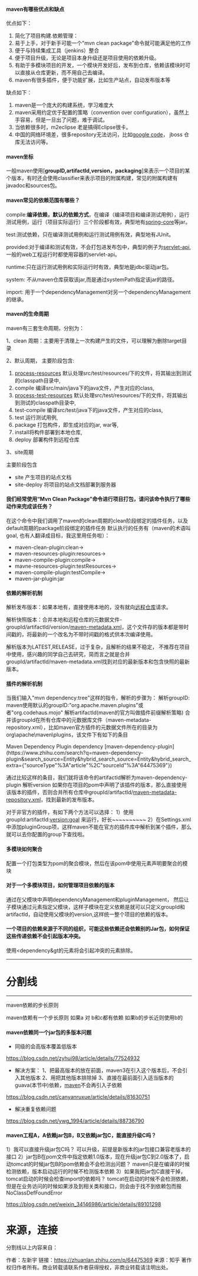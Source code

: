 #### maven有哪些优点和缺点

优点如下：

1. 简化了项目构建.依赖管理：
2. 易于上手，对于新手可能一个"mvn clean package"命令就可能满足他的工作
3. 便于与持续集成工具（jenkins）整合
4. 便于项目升级，无论是项目本身升级还是项目使用的依赖升级。
5. 有助于多模块项目的开发，一个模块开发好后，发布到仓库，依赖该模块时可以直接从仓库更新，而不用自己去编译。
6. maven有很多插件，便于功能扩展，比如生产站点，自动发布版本等

缺点如下：

1. maven是一个庞大的构建系统，学习难度大
2. maven采用约定优于配置的策略（convention over configuration），虽然上手容易，但是一旦出了问题，难于调试。
3. 当依赖很多时，m2eclipse 老是搞得Eclipse很卡。
4. 中国的网络环境差，很多repository无法访问，比如[google code](https://www.zhihu.com/search?q=google+code&search_source=Entity&hybrid_search_source=Entity&hybrid_search_extra={"sourceType"%3A"article"%2C"sourceId"%3A"64475369"})， jboss 仓库无法访问等。





#### maven坐标

一般maven使用[**groupID,artifactId,version，packaging**]来表示一个项目的某个版本，有时还会使用classifier来表示项目的附属构建，常见的附属构建有javadoc和sources包。



#### maven常见的依赖范围有哪些？

compile:**编译依赖，默认的依赖方式**，在编译（编译项目和编译测试用例），运行测试用例，运行（项目实际运行）三个阶段都有效，典型地有[spring-core](https://www.zhihu.com/search?q=spring-core&search_source=Entity&hybrid_search_source=Entity&hybrid_search_extra={"sourceType"%3A"article"%2C"sourceId"%3A"64475369"})等jar。

test:测试依赖，只在编译测试用例和运行测试用例有效，典型地有JUnit。

provided:对于编译和测试有效，不会打包进发布包中，典型的例子为[servlet-api](https://www.zhihu.com/search?q=servlet-api&search_source=Entity&hybrid_search_source=Entity&hybrid_search_extra={"sourceType"%3A"article"%2C"sourceId"%3A"64475369"}),一般的web工程运行时都使用容器的servlet-api。

runtime:只在运行测试用例和实际运行时有效，典型地是jdbc驱动jar包。

system: 不从maven仓库获取该jar,而是通过systemPath指定该jar的路径。

import: 用于一个dependencyManagement对另一个dependencyManagement的继承。



#### maven的生命周期

maven有三套生命周期，分别为：

1、clean 周期：主要用于清理上一次构建产生的文件，可以理解为删除target目录

2、默认周期，
主要阶段包含:

1. [process-resources](https://www.zhihu.com/search?q=process-resources&search_source=Entity&hybrid_search_source=Entity&hybrid_search_extra={"sourceType"%3A"article"%2C"sourceId"%3A"64475369"}) 默认处理src/test/resources/下的文件，将其输出到测试的classpath目录中,
2. compile 编译src/main/java下的java文件，产生对应的class,
3. [process-test-resources](https://www.zhihu.com/search?q=process-test-resources&search_source=Entity&hybrid_search_source=Entity&hybrid_search_extra={"sourceType"%3A"article"%2C"sourceId"%3A"64475369"}) 默认处理src/test/resources/下的文件，将其输出到测试的classpath目录中,
4. test-compile 编译src/test/java下的java文件，产生对应的class,
5. test 运行测试用例,
6. package 打包构件，即生成对应的jar, war等,
7. install将构件部署到本地仓库,
8. deploy 部署构件到远程仓库

3、site周期

主要阶段包含

- site 产生项目的站点文档
- site-deploy 将项目的站点文档部署到服务器



#### 我们经常使用“Mvn Clean Package”命令进行项目打包，请问该命令执行了哪些动作来完成该任务？



在这个命令中我们调用了maven的clean周期的clean阶段绑定的插件任务，以及default周期的package阶段绑定的插件任务
默认执行的任务有（maven的术语叫goal, 也有人翻译成目标，我这里用任务啦）：

- maven-clean-plugin:clean->
- maven-resources-plugin:resources->
- maven-compile-plugin:compile->
- mavne-resources-plugin:testResources->
- maven-compile-plugin:testCompile->
- maven-jar-plugin:jar



#### 依赖的解析机制

解析发布版本：如果本地有，直接使用本地的，没有就向[远程仓库](https://www.zhihu.com/search?q=远程仓库&search_source=Entity&hybrid_search_source=Entity&hybrid_search_extra={"sourceType"%3A"article"%2C"sourceId"%3A"64475369"})请求。

解析快照版本：合并本地和远程仓库的元数据文件-groupId/artifactId/version/[maven-metadata.xml](https://www.zhihu.com/search?q=maven-metadata.xml&search_source=Entity&hybrid_search_source=Entity&hybrid_search_extra={"sourceType"%3A"article"%2C"sourceId"%3A"64475369"})，这个文件存的版本都是带时间戳的，将最新的一个改名为不带时间戳的格式供本次编译使用。

解析版本为LATEST,RELEASE，过于复杂，且解析的结果不稳定， 不推荐在项目中使用，感兴趣的同学自己去研究，简而言之就是合并groupId/artifactId/maven-metadata.xml找到对应的最新版本和包含快照的最新版本。



#### 插件的解析机制

当我们输入"mvn dependency:tree"这样的指令，解析的步骤为：
解析groupID:
maven使用默认的groupID:"org.apache.maven.plugins"或者"org.codehaus.mojo"
解析artifactId(maven的官方叫做插件前缀解析策略)
合并该groupId在所有仓库中的元数据库文件（maven-metadata-repository.xml），比如maven官方插件的元数据文件所在的目录为org\apache\maven\plugins，该文件下有如下的条目

<plugin>
 <name>Maven Dependency Plugin</name>
 <prefix>dependency</prefix>
 <artifactId>[maven-dependency-plugin](https://www.zhihu.com/search?q=maven-dependency-plugin&search_source=Entity&hybrid_search_source=Entity&hybrid_search_extra={"sourceType"%3A"article"%2C"sourceId"%3A"64475369"})</artifactId>
 </plugin>



通过比较这样的条目，我们就将该命令的artifactId解析为maven-dependency-plugin
解析version
如果你在项目的pom中声明了该插件的版本，那么直接使用该版本的插件，否则合并所有仓库中groupId/artifactId/[maven-metadata-repository.xml](https://www.zhihu.com/search?q=maven-metadata-repository.xml&search_source=Entity&hybrid_search_source=Entity&hybrid_search_extra={"sourceType"%3A"article"%2C"sourceId"%3A"64475369"})，找到最新的发布版本。

对于非官方的插件，有如下两个方法可以选择：
1）使用groupId:artifactId:[version:goal](https://www.zhihu.com/search?q=version%3Agoal&search_source=Entity&hybrid_search_source=Entity&hybrid_search_extra={"sourceType"%3A"article"%2C"sourceId"%3A"64475369"}) 来运行，好长~~~~~~~~~~
2）在Settings.xml中添加pluginGroup项，这样maven不能在官方的插件库中解析到某个插件，那么就可以去你配置的group下查找啦。



#### 多模块如何聚合

配置一个打包类型为pom的聚合模块，然后在该pom中使用<module>元素声明要聚合的模块



#### 对于一个多模块项目，如何管理项目依赖的版本

通过在父模块中声明dependencyManagement和pluginManagement，  然后让子模块通过<parent>元素指定父模块，这样子模块在定义依赖是就可以只定义groupId和artifactId，自动使用父模块的version,这样统一整个项目的依赖的版本。



#### 一个项目的依赖来源于不同的组织，可能这些依赖还会依赖别的Jar包，如何保证这些传递依赖不会引起版本冲突。



使用<dependency&gt的<exclusion>元素将会引起冲突的元素排除。



------

# 分割线

****

maven依赖的步长原则

maven依赖有一个步长原则 如果a 对 b和c都有依赖 如果b的步长近则使用b的



#### maven依赖同一个jar包的多版本问题



- 同级的会高版本覆盖低版本

https://blog.csdn.net/zyhui98/article/details/77524932



- 解决方案：
  1、把最高版本的放在前面，maven3在引入这个版本后，不会引入其他版本
  2、用把其他版本排除掉
  3、直接在最前面引入适当版本的guava(本节中)依赖，[maven](https://so.csdn.net/so/search?q=maven&spm=1001.2101.3001.7020)不会再引入子依赖

https://blog.csdn.net/canyanruxue/article/details/81630751



- 解决重复依赖问题

https://blog.csdn.net/ywg_1994/article/details/88736790



#### maven工程A，A依赖jar包B，B又依赖jar包C，能直接升级C吗？

1）我可以直接升级jar包C吗？
可以升级，前提是新版本的jar包接口兼容老版本的接口
2）jar包B在pom文件中指定依赖1.0版本，现在升级jar包C到2.0版本了，启动tomcat的时候jar包B的pom依赖会不会检测出问题？
maven只是在编译的时候检测依赖，版本启动运行的时候不检测版本依赖
3）如果我把jar包C直接干掉，tomcat启动的时候会检查import的依赖吗？
tomcat在启动的时候不会检测依赖，但是在业务访问的时候如果涉及到相关类和接口，则会由于找不到依赖包而报NoClassDefFoundError

https://blog.csdn.net/weixin_34146986/article/details/89101298







# 来源，连接

分割线以上内容来自：

作者：左新宇
链接：https://zhuanlan.zhihu.com/p/64475369
来源：知乎
著作权归作者所有。商业转载请联系作者获得授权，非商业转载请注明出处。

